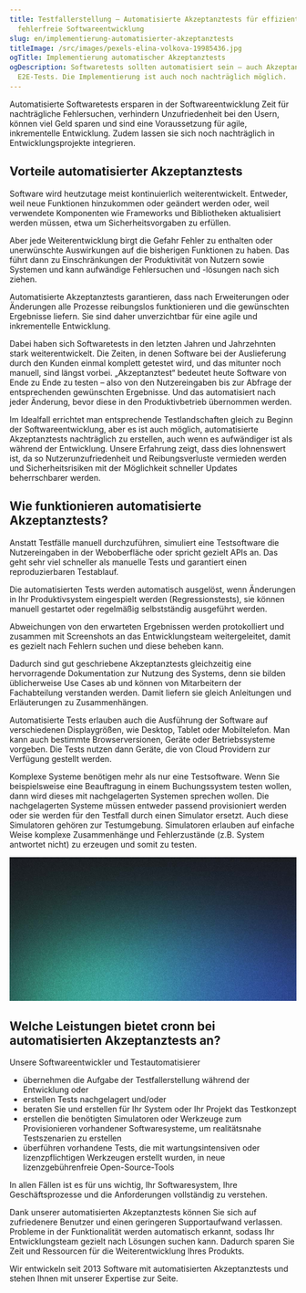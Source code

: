 ```yaml
---
title: Testfallerstellung – Automatisierte Akzeptanztests für effiziente und
  fehlerfreie Softwareentwicklung
slug: en/implementierung-automatisierter-akzeptanztests
titleImage: /src/images/pexels-elina-volkova-19985436.jpg
ogTitle: Implementierung automatischer Akzeptanztests
ogDescription: Softwaretests sollten automatisiert sein – auch Akzeptanz-, bzw.
  E2E-Tests. Die Implementierung ist auch noch nachträglich möglich.
---
```

Automatisierte Softwaretests ersparen in der Softwareentwicklung Zeit für nachträgliche Fehlersuchen, verhindern Unzufriedenheit bei den Usern, können viel Geld sparen und sind eine Voraussetzung für agile, inkrementelle Entwicklung. Zudem lassen sie sich noch nachträglich in Entwicklungsprojekte integrieren.

## Vorteile automatisierter Akzeptanztests

Software wird heutzutage meist kontinuierlich weiterentwickelt. Entweder, weil neue Funktionen hinzukommen oder geändert werden oder, weil verwendete Komponenten wie Frameworks und Bibliotheken aktualisiert werden müssen, etwa um Sicherheitsvorgaben zu erfüllen.

Aber jede Weiter­entwicklung birgt die Gefahr Fehler zu enthalten oder unerwünschte Auswirkungen auf die bisherigen Funktionen zu haben. Das führt dann zu Einschränkungen der Produktivität von Nutzern sowie Systemen und kann aufwändige Fehlersuchen und -lösungen nach sich ziehen.

Automatisierte Akzeptanz­tests garantieren, dass nach Erweiterungen oder Änderungen alle Prozesse reibungslos funktionieren und die gewünschten Ergebnisse liefern. Sie sind daher unverzichtbar für eine agile und inkrementelle Entwicklung.

Dabei haben sich Softwaretests in den letzten Jahren und Jahrzehnten stark weiterentwickelt. Die Zeiten, in denen Software bei der Auslieferung durch den Kunden einmal komplett getestet wird, und das mitunter noch manuell, sind längst vorbei. „Akzeptanztest“ bedeutet heute Software von Ende zu Ende zu testen – also von den Nutzer­eingaben bis zur Abfrage der entsprechenden gewünschten Ergebnisse. Und das automatisiert nach jeder Änderung, bevor diese in den Produktivbetrieb übernommen werden.

Im Idealfall errichtet man entsprechende Testlandschaften gleich zu Beginn der Software­entwicklung, aber es ist auch möglich, automatisierte Akzeptanz­tests nachträglich zu erstellen, auch wenn es aufwändiger ist als während der Entwicklung. Unsere Erfahrung zeigt, dass dies lohnenswert ist, da so Nutzer­unzufriedenheit und Reibungsverluste vermieden werden und Sicherheitsrisiken mit der Möglichkeit schneller Updates beherrschbarer werden.

## Wie funktionieren automatisierte Akzeptanztests?

Anstatt Testfälle manuell durchzuführen, simuliert eine Testsoftware die Nutzer­eingaben in der Weboberfläche oder spricht gezielt APIs an. Das geht sehr viel schneller als manuelle Tests und garantiert einen reproduzierbaren Testablauf.

Die automatisierten Tests werden automatisch ausgelöst, wenn Änderungen in Ihr Produktivsystem eingespielt werden (Regressionstests), sie können manuell gestartet oder regelmäßig selbstständig ausgeführt werden.

Abweichungen von den erwarteten Ergebnissen werden protokolliert und zusammen mit Screenshots an das Entwicklungs­team weitergeleitet, damit es gezielt nach Fehlern suchen und diese beheben kann.

Dadurch sind gut geschriebene Akzeptanz­tests gleichzeitig eine hervorragende Dokumentation zur Nutzung des Systems, denn sie bilden üblicherweise Use Cases ab und können von Mitarbeitern der Fachabteilung verstanden werden. Damit liefern sie gleich Anleitungen und Erläuterungen zu Zusammenhängen.

Automatisierte Tests erlauben auch die Ausführung der Software auf verschiedenen Displaygrößen, wie Desktop, Tablet oder Mobiltelefon. Man kann auch bestimmte Browserversionen, Geräte oder Betriebssysteme vorgeben. Die Tests nutzen dann Geräte, die von Cloud Providern zur Verfügung gestellt werden.

Komplexe Systeme benötigen mehr als nur eine Testsoftware. Wenn Sie beispielsweise eine Beauftragung in einem Buchungssystem testen wollen, dann wird dieses mit nachgelagerten Systemen sprechen wollen. Die nachgelagerten Systeme müssen entweder passend provisioniert werden oder sie werden für den Testfall durch einen Simulator ersetzt. Auch diese Simulatoren gehören zur Testumgebung. Simulatoren erlauben auf einfache Weise komplexe Zusammenhänge und Fehlerzustände (z.B. System antwortet nicht) zu erzeugen und somit zu testen.



![Beispiel einer Testumgebung für ein Buchungssystem.](../../../images/blog-placeholder-2.jpg "Beispiel einer Testumgebung für ein Buchungssystem.")

## Welche Leistungen bietet cronn bei automatisierten Akzeptanztests an?

Unsere Softwareentwickler und Testautomatisierer



* übernehmen die Aufgabe der Testfallerstellung während der Entwicklung oder
* erstellen Tests nachgelagert und/oder
* beraten Sie und erstellen für Ihr System oder Ihr Projekt das Testkonzept
* erstellen die benötigten Simulatoren oder Werkzeuge zum Provisionieren vorhandener Softwaresysteme, um realitätsnahe Testszenarien zu erstellen
* überführen vorhandene Tests, die mit wartungsintensiven oder lizenzpflichtigen Werkzeugen erstellt wurden, in neue lizenzgebührenfreie Open-Source-Tools

In allen Fällen ist es für uns wichtig, Ihr Softwaresystem, Ihre Geschäftsprozesse und die Anforderungen vollständig zu verstehen.

Dank unserer automatisierten Akzeptanz­tests können Sie sich auf zufriedenere Benutzer und einen geringeren Supportaufwand verlassen. Probleme in der Funktionalität werden automatisch erkannt, sodass Ihr Entwicklungs­team gezielt nach Lösungen suchen kann. Dadurch sparen Sie Zeit und Ressourcen für die Weiter­entwicklung Ihres Produkts.

Wir entwickeln seit 2013 Software mit automatisierten Akzeptanz­tests und stehen Ihnen mit unserer Expertise zur Seite.
